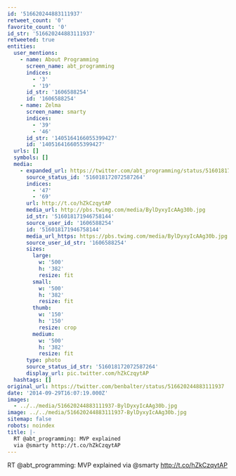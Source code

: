 ```yaml
---
id: '516620244883111937'
retweet_count: '0'
favorite_count: '0'
id_str: '516620244883111937'
retweeted: true
entities:
  user_mentions:
    - name: About Programming
      screen_name: abt_programming
      indices:
        - '3'
        - '19'
      id_str: '1606588254'
      id: '1606588254'
    - name: Zelma
      screen_name: smarty
      indices:
        - '39'
        - '46'
      id_str: '1405164166055399427'
      id: '1405164166055399427'
  urls: []
  symbols: []
  media:
    - expanded_url: https://twitter.com/abt_programming/status/516018172072587264/photo/1
      source_status_id: '516018172072587264'
      indices:
        - '47'
        - '69'
      url: http://t.co/hZkCzqytAP
      media_url: http://pbs.twimg.com/media/BylDyxyIcAAg30b.jpg
      id_str: '516018171946758144'
      source_user_id: '1606588254'
      id: '516018171946758144'
      media_url_https: https://pbs.twimg.com/media/BylDyxyIcAAg30b.jpg
      source_user_id_str: '1606588254'
      sizes:
        large:
          w: '500'
          h: '382'
          resize: fit
        small:
          w: '500'
          h: '382'
          resize: fit
        thumb:
          w: '150'
          h: '150'
          resize: crop
        medium:
          w: '500'
          h: '382'
          resize: fit
      type: photo
      source_status_id_str: '516018172072587264'
      display_url: pic.twitter.com/hZkCzqytAP
  hashtags: []
original_url: https://twitter.com/benbalter/status/516620244883111937
date: '2014-09-29T16:07:19.000Z'
images:
  - ../../media/516620244883111937-BylDyxyIcAAg30b.jpg
image: ../../media/516620244883111937-BylDyxyIcAAg30b.jpg
sitemap: false
robots: noindex
title: |-
  RT @abt_programming: MVP explained
  via @smarty http://t.co/hZkCzqytAP
---
```


RT @abt_programming: MVP explained
via @smarty http://t.co/hZkCzqytAP